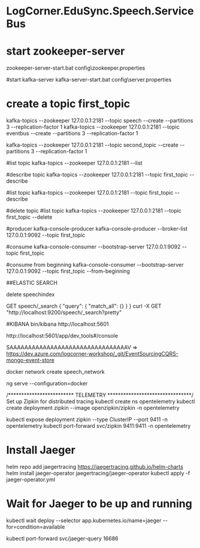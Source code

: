 # LogCorner.EduSync.Speech.ServiceBus

# start zookeeper-server
zookeeper-server-start.bat  config\zookeeper.properties

#start kafka-server
kafka-server-start.bat  config\server.properties

# create a topic first_topic  
kafka-topics --zookeeper 127.0.0.1:2181  --topic speech --create  --partitions 3  --replication-factor 1
kafka-topics --zookeeper 127.0.0.1:2181  --topic eventbus --create  --partitions 3  --replication-factor 1

kafka-topics --zookeeper 127.0.0.1:2181  --topic second_topic  --create  --partitions 3  --replication-factor 1

#list topic 
kafka-topics --zookeeper 127.0.0.1:2181  --list

#describe topic 
kafka-topics --zookeeper 127.0.0.1:2181  --topic first_topic  --describe

#list topic 
kafka-topics --zookeeper 127.0.0.1:2181  --topic first_topic  --describe

#delete topic
#list topic 
kafka-topics --zookeeper 127.0.0.1:2181  --topic first_topic  --delete

#producer
kafka-console-producer
kafka-console-producer --broker-list 127.0.0.1:9092  --topic first_topic  

#consume
kafka-console-consumer --bootstrap-server 127.0.0.1:9092  --topic first_topic  

#consume from beginning
kafka-console-consumer --bootstrap-server 127.0.0.1:9092  --topic first_topic  --from-beginning





##ELASTIC SEARCH

delete speechindex

GET speech/_search
{
  "query": {
    "match_all": {}
  }
}
curl -X GET "http://localhost:9200/speech/_search?pretty"

#KIBANA
bin/kibana
http://localhost:5601

http://localhost:5601/app/dev_tools#/console


SAAAAAAAAAAAAAAAAAAAAAAAAAAAAAAAAV =>  https://dev.azure.com/logcorner-workshop/_git/EventSourcingCQRS-mongo-event-store

docker network create speech_network

ng serve --configuration=docker


/*************************  TELEMETRY ********************************/
Set up Zipkin for distributed tracing
kubectl create ns opentelemetry
kubectl create deployment zipkin --image openzipkin/zipkin -n opentelemetry

kubectl expose deployment zipkin --type ClusterIP --port 9411 -n opentelemetry
kubectl port-forward svc/zipkin 9411:9411 -n opentelemetry



# Install Jaeger
helm repo add jaegertracing https://jaegertracing.github.io/helm-charts
helm install jaeger-operator jaegertracing/jaeger-operator
kubectl apply -f jaeger-operator.yml

# Wait for Jaeger to be up and running
kubectl wait deploy --selector app.kubernetes.io/name=jaeger --for=condition=available

kubectl port-forward svc/jaeger-query 16686

